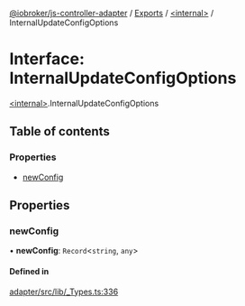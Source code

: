 [@iobroker/js-controller-adapter](../README.md) / [Exports](../modules.md) / [\<internal\>](../modules/internal_.md) / InternalUpdateConfigOptions

# Interface: InternalUpdateConfigOptions

[\<internal\>](../modules/internal_.md).InternalUpdateConfigOptions

## Table of contents

### Properties

- [newConfig](internal_.InternalUpdateConfigOptions.md#newconfig)

## Properties

### newConfig

• **newConfig**: `Record`\<`string`, `any`\>

#### Defined in

[adapter/src/lib/_Types.ts:336](https://github.com/ioBroker/ioBroker.js-controller/blob/e03492751/packages/adapter/src/lib/_Types.ts#L336)
